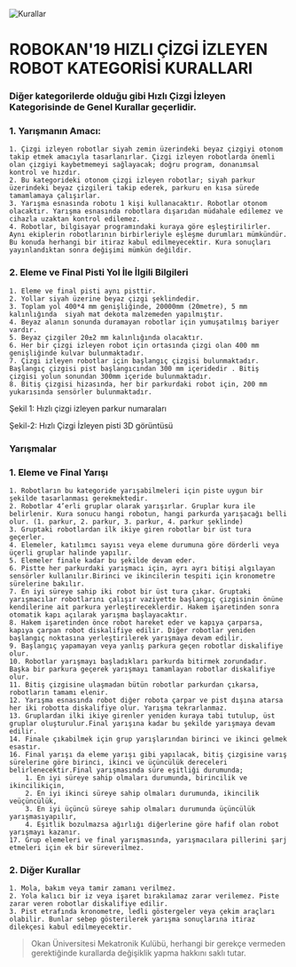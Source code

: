 ![Kurallar](img/genel.png)

# ROBOKAN'19 HIZLI ÇİZGİ İZLEYEN ROBOT KATEGORİSİ KURALLARI

### Diğer kategorilerde olduğu gibi Hızlı Çizgi İzleyen Kategorisinde de Genel Kurallar geçerlidir.

### 1. Yarışmanın Amacı:
    1. Çizgi izleyen robotlar siyah zemin üzerindeki beyaz çizgiyi otonom takip etmek amacıyla tasarlanırlar. Çizgi izleyen robotlarda önemli olan çizgiyi kaybetmemeyi sağlayacak; doğru program, donanımsal kontrol ve hızdır.
    2. Bu kategorideki otonom çizgi izleyen robotlar; siyah parkur üzerindeki beyaz çizgileri takip ederek, parkuru en kısa sürede tamamlamaya çalışırlar.
    3. Yarışma esnasında robotu 1 kişi kullanacaktır. Robotlar otonom olacaktır. Yarışma esnasında robotlara dışarıdan müdahale edilemez ve cihazla uzaktan kontrol edilemez.
    4. Robotlar, bilgisayar programındaki kuraya göre eşleştirilirler. Aynı ekiplerin robotlarının birbirleriyle eşleşme durumları mümkündür. Bu konuda herhangi bir itiraz kabul edilmeyecektir. Kura sonuçları yayınlandıktan sonra değişimi mümkün değildir.

### 2. Eleme ve Final Pisti Yol İle İlgili Bilgileri

    1. Eleme ve final pisti aynı pisttir.
    2. Yollar siyah üzerine beyaz çizgi şeklindedir.
    3. Toplam yol 400*4 mm genişliğinde, 20000mm (20metre), 5 mm  kalınlığında  siyah mat dekota malzemeden yapılmıştır.
    4. Beyaz alanın sonunda duramayan robotlar için yumuşatılmış bariyer vardır.
    5. Beyaz çizgiler 20±2 mm kalınlığında olacaktır.
    6. Her bir çizgi izleyen robot için ortasında çizgi olan 400 mm genişliğinde kulvar bulunmaktadır.
    7. Çizgi izleyen robotlar için başlangıç çizgisi bulunmaktadır. Başlangıç çizgisi pist başlangıcından 300 mm içeridedir . Bitiş çizgisi yolun sonundan 300mm içeride bulunmaktadır.
    8. Bitiş çizgisi hizasında, her bir parkurdaki robot için, 200 mm yukarısında sensörler bulunmaktadır.







Şekil 1: Hızlı çizgi izleyen parkur numaraları





Şekil-2: Hızlı Çizgi İzleyen pisti 3D görüntüsü

### Yarışmalar

### 1. Eleme ve Final Yarışı

    1. Robotların bu kategoride yarışabilmeleri için piste uygun bir şekilde tasarlanması gerekmektedir.
    2. Robotlar 4’erli gruplar olarak yarışırlar. Gruplar kura ile belirlenir. Kura sonucu hangi robotun, hangi parkurda yarışacağı belli olur. (1. parkur, 2. parkur, 3. parkur, 4. parkur şeklinde)
    3. Gruptaki robotlardan ilk ikiye giren robotlar bir üst tura geçerler. 
    4. Elemeler, katılımcı sayısı veya eleme durumuna göre dörderli veya üçerli gruplar halinde yapılır.
    5. Elemeler finale kadar bu şekilde devam eder.
    6. Pistte her parkurdaki yarışmacı için, ayrı ayrı bitişi algılayan sensörler kullanılır.Birinci ve ikincilerin tespiti için kronometre sürelerine bakılır.
    7. En iyi süreye sahip iki robot bir üst tura çıkar. Gruptaki yarışmacılar robotlarını çalışır vaziyette başlangıç çizgisinin önüne kendilerine ait parkura yerleştireceklerdir. Hakem işaretinden sonra otomatik kapı açılarak yarışma başlayacaktır.
    8. Hakem işaretinden önce robot hareket eder ve kapıya çarparsa, kapıya çarpan robot diskalifiye edilir. Diğer robotlar yeniden başlangıç noktasına yerleştirilerek yarışmaya devam edilir.
    9. Başlangıç yapamayan veya yanlış parkura geçen robotlar diskalifiye olur.
    10. Robotlar yarışmayı başladıkları parkurda bitirmek zorundadır. Başka bir parkura geçerek yarışmayı tamamlayan robotlar diskalifiye olur.
    11. Bitiş çizgisine ulaşmadan bütün robotlar parkurdan çıkarsa, robotların tamamı elenir.
    12. Yarışma esnasında robot diğer robota çarpar ve pist dışına atarsa her iki robotta diskalifiye olur. Yarışma tekrarlanmaz.
    13. Gruplardan ilki ikiye girenler yeniden kuraya tabi tutulup, üst gruplar oluşturulur.Final yarışına kadar bu şekilde yarışmaya devam edilir.
    14. Finale çıkabilmek için grup yarışlarından birinci ve ikinci gelmek esastır. 
    16. Final yarışı da eleme yarışı gibi yapılacak, bitiş çizgisine varış sürelerine göre birinci, ikinci ve üçüncülük dereceleri belirlenecektir.Final yarışmasında süre eşitliği durumunda;
        1. En iyi süreye sahip olmaları durumunda, birincilik ve ikincilikiçin,
        2. En iyi ikinci süreye sahip olmaları durumunda, ikincilik veüçüncülük,
        3. En iyi üçüncü süreye sahip olmaları durumunda üçüncülük yarışmasıyapılır,
        4. Eşitlik bozulmazsa ağırlığı diğerlerine göre hafif olan robot yarışmayı kazanır.
    17. Grup elemeleri ve final yarışmasında, yarışmacılara pillerini şarj etmeleri için ek bir süreverilmez.

### 2. Diğer Kurallar

    1. Mola, bakım veya tamir zamanı verilmez.
    2. Yola kalıcı bir iz veya işaret bırakılamaz zarar verilemez. Piste zarar veren robotlar diskalifiye edilir.
    3. Pist etrafında kronometre, ledli göstergeler veya çekim araçları olabilir. Bunlar sebep gösterilerek yarışma sonuçlarına itiraz dilekçesi kabul edilmeyecektir.



> Okan Üniversitesi Mekatronik Kulübü, herhangi bir gerekçe vermeden gerektiğinde kurallarda değişiklik yapma hakkını saklı tutar.
